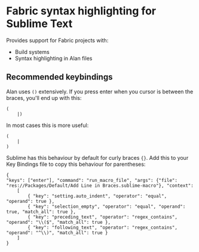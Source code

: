 # Fabric syntax highlighting for Sublime Text

Provides support for Fabric projects with:
- Build systems
- Syntax highlighting in Alan files


## Recommended keybindings

Alan uses `()` extensively. If you press enter when you cursor is between the braces, you'll end up with this:

```
(
	|)
```

In most cases this is more useful:

```
(
	|
)
```

Sublime has this behaviour by default for curly braces `{}`. Add this to your Key Bindings file to copy this behaviour for parentheses:

```
{
"keys": ["enter"], "command": "run_macro_file", "args": {"file": "res://Packages/Default/Add Line in Braces.sublime-macro"}, "context":
    [
        { "key": "setting.auto_indent", "operator": "equal", "operand": true },
        { "key": "selection_empty", "operator": "equal", "operand": true, "match_all": true },
        { "key": "preceding_text", "operator": "regex_contains", "operand": "\\($", "match_all": true },
        { "key": "following_text", "operator": "regex_contains", "operand": "^\\)", "match_all": true }
    ]
}
```

